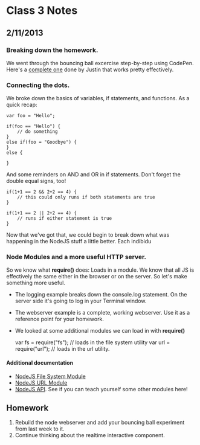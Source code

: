 Class 3 Notes
================

2/11/2013
-----------

### Breaking down the homework.

We went through the bouncing ball excercise step-by-step using CodePen. Here's a [complete one](http://codepen.io/justincharles/pen/70020d33a3e4694989bb8c4eeef9e116) done by Justin that works pretty effectively.

### Connecting the dots.

We broke down the basics of variables, if statements, and functions. As a quick recap:

	var foo = "Hello";

	if(foo == "Hello") {
		// do something
	}
	else if(foo = "Goodbye") {
	}
	else {

	}

And some reminders on AND and OR in if statements. Don't forget the double equal signs, too!

	if(1+1 == 2 && 2+2 == 4) {
		// this could only runs if both statements are true
	}

	if(1+1 == 2 || 2+2 == 4) {
		// runs if either statement is true
	}


Now that we've got that, we could begin to break down what was happening in the NodeJS stuff a little better. Each indibidu

### Node Modules and a more useful HTTP server.

So we know what **require()** does: Loads in a module. We know that all JS is effectively the same either in the browser or on the server. So let's make something more useful.

- The logging example breaks down the console.log statement. On the server side it's going to log in your Terminal window.
- The webserver example is a complete, working webserver. Use it as a reference point for your homework.
- We looked at some additional modules we can load in with **require()**

	var fs = require("fs"); // loads in the file system utility
	var url = require("url"); // loads in the url utility.

#### Additional documentation

- [NodeJS File System Module](http://nodejs.org/api/fs.html)
- [NodeJS URL Module](http://nodejs.org/api/url.html)
- [NodeJS API](http://nodejs.org/api/). See if you can teach yourself some other modules here!

## Homework

1. Rebuild the node webserver and add your bouncing ball experiment from last week to it.
2. Continue thinking about the realtime interactive component.